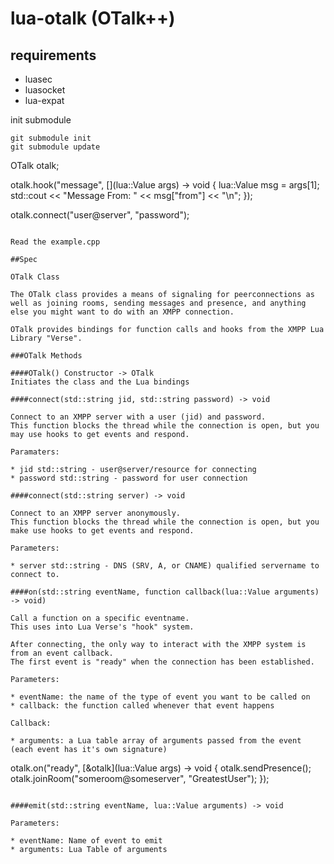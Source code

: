 lua-otalk (OTalk++)
=========

## requirements

* luasec
* luasocket
* lua-expat

init submodule

```
git submodule init
git submodule update
```

OTalk otalk;


otalk.hook("message", [](lua::Value args) -> void {
    lua::Value msg = args[1];
    std::cout << "Message From: " << msg["from"] << "\n";
});


otalk.connect("user@server", "password");

```

Read the example.cpp

##Spec

OTalk Class

The OTalk class provides a means of signaling for peerconnections as well as joining rooms, sending messages and presence, and anything else you might want to do with an XMPP connection.

OTalk provides bindings for function calls and hooks from the XMPP Lua Library "Verse".

###OTalk Methods

####OTalk() Constructor -> OTalk
Initiates the class and the Lua bindings

####connect(std::string jid, std::string password) -> void

Connect to an XMPP server with a user (jid) and password.
This function blocks the thread while the connection is open, but you may use hooks to get events and respond.

Paramaters:

* jid std::string - user@server/resource for connecting
* password std::string - password for user connection

####connect(std::string server) -> void

Connect to an XMPP server anonymously.
This function blocks the thread while the connection is open, but you make use hooks to get events and respond.

Parameters:

* server std::string - DNS (SRV, A, or CNAME) qualified servername to connect to.

####on(std::string eventName, function callback(lua::Value arguments) -> void)

Call a function on a specific eventname.
This uses into Lua Verse's "hook" system.

After connecting, the only way to interact with the XMPP system is from an event callback.
The first event is "ready" when the connection has been established.

Parameters:

* eventName: the name of the type of event you want to be called on
* callback: the function called whenever that event happens

Callback:

* arguments: a Lua table array of arguments passed from the event (each event has it's own signature)

```
otalk.on("ready", [&otalk](lua::Value args) -> void {
    otalk.sendPresence();
    otalk.joinRoom("someroom@someserver", "GreatestUser");
});
```

####emit(std::string eventName, lua::Value arguments) -> void

Parameters:

* eventName: Name of event to emit
* arguments: Lua Table of arguments
